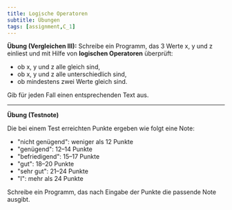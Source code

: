 ```yaml
---
title: Logische Operatoren
subtitle: Übungen
tags: [assignment,C_1]
---
```


**Übung (Vergleichen III):**
Schreibe ein Programm, das 3 Werte x, y und z einliest und mit Hilfe von **logischen Operatoren** überprüft:

- ob x, y und z alle gleich sind,
- ob x, y und z alle unterschiedlich sind,
- ob mindestens zwei Werte gleich sind.

Gib für jeden Fall einen entsprechenden Text aus.



---

**Übung (Testnote)**

Die bei einem Test erreichten Punkte ergeben wie folgt eine Note:

- "nicht genügend": weniger als 12 Punkte
- "genügend": 12–14 Punkte
- "befriedigend": 15–17 Punkte
- "gut": 18–20 Punkte
- "sehr gut": 21–24 Punkte
- "I": mehr als 24 Punkte

Schreibe ein Programm, das nach Eingabe der Punkte die passende Note ausgibt.

